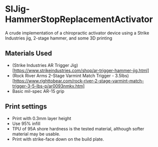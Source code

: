 # SIJig-HammerStopReplacementActivator
A crude implementation of a chiropractic activator device using a Strike Industries jig, 2-stage hammer, and some 3D printing

## Materials Used
* (Strike Industries AR Trigger Jig)[https://www.strikeindustries.com/shop/ar-trigger-hammer-jig.html]
* (Rock River Arms 2-Stage Varmint Match Trigger - 3.5lbs)[https://www.righttobear.com/rock-river-2-stage-varmint-match-trigger-3-5-lbs-p/ar0093nmkv.htm]
* Basic mil-spec AR-15 grip

## Print settings
* Print with 0.3mm layer height
* Use 95% infill
* TPU of 95A shore hardness is the tested material, although softer material may be usable.
* Print with strike-face down on the build plate.